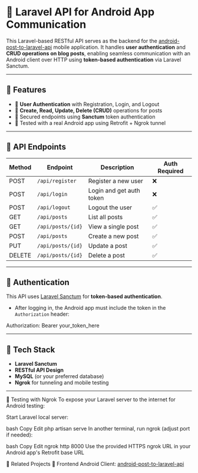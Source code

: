 # 📡 Laravel API for Android App Communication

This Laravel-based RESTful API serves as the backend for the [android-post-to-laravel-api](https://github.com/raffyhidayatulloh/android-post-to-laravel-api) mobile application. It handles **user authentication** and **CRUD operations on blog posts**, enabling seamless communication with an Android client over HTTP using **token-based authentication** via Laravel Sanctum.

---

## 🚀 Features

- 🔐 **User Authentication** with Registration, Login, and Logout
- 📝 **Create, Read, Update, Delete (CRUD)** operations for posts
- 🧪 Secured endpoints using **Sanctum** token authentication
- 🤖 Tested with a real Android app using Retrofit + Ngrok tunnel

---

## 📁 API Endpoints

| Method | Endpoint         | Description                 | Auth Required |
|--------|------------------|-----------------------------|---------------|
| POST   | `/api/register`  | Register a new user         | ❌            |
| POST   | `/api/login`     | Login and get auth token    | ❌            |
| POST   | `/api/logout`    | Logout the user             | ✅            |
| GET    | `/api/posts`     | List all posts              | ✅            |
| GET    | `/api/posts/{id}`| View a single post          | ✅            |
| POST   | `/api/posts`     | Create a new post           | ✅            |
| PUT    | `/api/posts/{id}`| Update a post               | ✅            |
| DELETE | `/api/posts/{id}`| Delete a post               | ✅            |

---

## 🔐 Authentication

This API uses [Laravel Sanctum](https://laravel.com/docs/sanctum) for **token-based authentication**.

- After logging in, the Android app must include the token in the `Authorization` header:

Authorization: Bearer your_token_here

---

## 🧩 Tech Stack

- **Laravel Sanctum**
- **RESTful API Design**
- **MySQL** (or your preferred database)
- **Ngrok** for tunneling and mobile testing

---

🧪 Testing with Ngrok
To expose your Laravel server to the internet for Android testing:

Start Laravel local server:

bash
Copy
Edit
php artisan serve
In another terminal, run ngrok (adjust port if needed):

bash
Copy
Edit
ngrok http 8000
Use the provided HTTPS ngrok URL in your Android app's Retrofit base URL

🔗 Related Projects
📱 Frontend Android Client: [android-post-to-laravel-api](https://github.com/raffyhidayatulloh/android-post-to-laravel-api)
